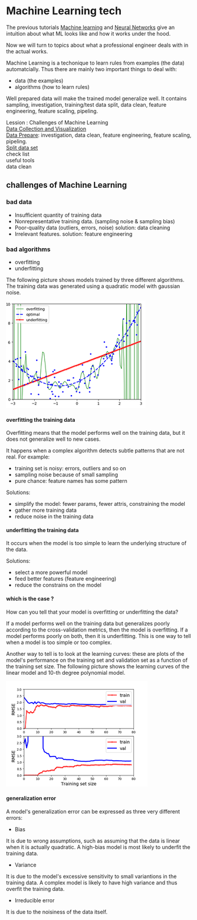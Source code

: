 # Machine Learning tech

The previous tutorials [Machine learning](../ml_tutorials/ml_tutorials.md)
and [Neural Networks](../neural_networks/neural_networks.md) give
an intuition about what ML looks like and how it works under the hood.

Now we will turn to topics about what a professional engineer deals with
in the actual works.

Machine Learning is a techonique to learn rules
from examples (the data) automatcially. Thus there
are mainly two important things to deal with:

* data (the examples)
* algorithms (how to learn rules)

Well prepared data will make the trained model generalize well.
It contains sampling, investigation, training/test data split,
data clean, feature engineering, feature scaling, pipeling.

Lession : Challenges of Machine Learning  
[Data Collection and Visualization](./data_collection_and_visualization.md)  
[Data Prepare](./data_prepare.md): investigation, data clean, feature engineering,
feature scaling, pipeling.  
[Split data set](./split_data_set.md)  
check list  
useful tools  
data clean  

## challenges of Machine Learning

### bad data

* Insufficient quantity of training data
* Nonrepresentative training data. (sampling noise & sampling bias)
* Poor-quality data (outliers, errors, noise) solution: data cleaning
* Irrelevant features. solution: feature engineering
  
### bad algorithms

* overfitting
* underfitting

The following picture shows models trained by three
different algorithms. The training data was generated
using a quadratic model with gaussian noise.

![overfitting and underfitting](./pic/overfitting_underfitting.png)

#### overfitting the training data

Overfitting means that the model performs well on
the training data, but it does not generalize well
to new cases.

It happens when a complex algorithm detects subtle patterns
that are not real. For example:

* training set is noisy: errors, outliers and so on
* sampling noise because of small sampling
* pure chance: feature names has some pattern

Solutions:

* simplify the model: fewer params, fewer attris, constraining the model
* gather more training data
* reduce noise in the training data

#### underfitting the training data

It occurs when the model is too simple to learn
the underlying structure of the data.

Solutions:

* select a more powerful model
* feed better features (feature engineering)
* reduce the constrains on the model

#### which is the case ?

How can you tell that your model is overfitting
or underfitting the data?

If a model performs well on the training data
but generalizes poorly according to the cross-validation
metrics, then the model is overfitting.
If a model performs poorly on both, then it is underfitting.
This is one way to tell when a model is too simple
or too complex.

Another way to tell is to look at the learning curves:
these are plots of the model's performance on the
training set and validation set as a function of
the training set size. The following picture shows
the learning curves of the linear model and 10-th degree polynomial model.

![learning curves](./pic/learning_curves.png)

#### generalization error

A model's generalization error can be expressed
as three very different errors:

* Bias

It is due to wrong assumptions, such as assuming
that the data is linear when it is actually quadratic.
A high-bias model is most likely to underfit the training data.

* Variance
  
It is due to the model's excessive sensitivity
to small variantions in the training data.
A complex model is likely to have high variance
and thus overfit the training data.

* Irreducible error

It is due to the noisiness of the data itself.
